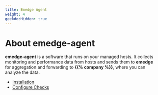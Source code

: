 ```yaml
---
title: Emedge Agent
weight: 4
geekdocHidden: true
---
```


# About emedge-agent
**emedge-agent** is a software that runs on your managed hosts. It collects monitoring and performance data from hosts and sends them to **emedge** for aggregation and forwarding to **{{% company %}}**, where you can analyze the data.

* <a href="/getting_started/emedge-agent/installation">Installation</a>
* <a href="/getting_started/emedge-agent/config_checks">Configure Checks</a>
